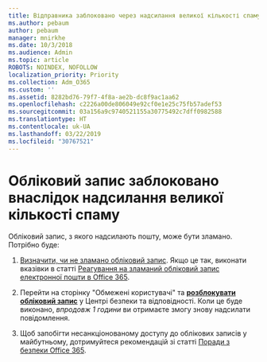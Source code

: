 ```yaml
---
title: Відправника заблоковано через надсилання великої кількості спаму
ms.author: pebaum
author: pebaum
manager: mnirkhe
ms.date: 10/3/2018
ms.audience: Admin
ms.topic: article
ROBOTS: NOINDEX, NOFOLLOW
localization_priority: Priority
ms.collection: Adm_O365
ms.custom: ''
ms.assetid: 8282bd76-79f7-4f8a-ae2b-dc8f9ac1aa62
ms.openlocfilehash: c2226a00de806049e92cf0e1e25c75fb57adef53
ms.sourcegitcommit: 03a156a9c9740521155a30775492c7dff0982588
ms.translationtype: HT
ms.contentlocale: uk-UA
ms.lasthandoff: 03/22/2019
ms.locfileid: "30767521"
---
```

# <a name="account-is-blocked-for-sending-too-much-spam"></a>Обліковий запис заблоковано внаслідок надсилання великої кількості спаму

Обліковий запис, з якого надсилають пошту, може бути зламано. Потрібно буде:
  
1. [Визначити, чи не зламано обліковий запис](https://support.microsoft.com/help/2551603/how-to-determine-whether-your-office-365-account-has-been-compromised). Якщо це так, виконати вказівки в статті [Реагування на зламаний обліковий запис електронної пошти в Office 365](https://docs.microsoft.com/office365/securitycompliance/responding-to-a-compromised-email-account).
    
2. Перейти на сторінку "Обмежені користувачі" та **[розблокувати обліковий запис](https://protection.office.com/?hash=/restrictedusers)** у Центрі безпеки та відповідності. Коли це буде виконано, *впродовж 1 години* ви отримаєте змогу знову надсилати повідомлення. 
    
3. Щоб запобігти несанкціонованому доступу до облікових записів у майбутньому, дотримуйтеся рекомендацій зі статті [Поради з безпеки Office 365](https://support.office.com/article/9295e396-e53d-49b9-ae9b-0b5828cdedc3.aspx).
  

